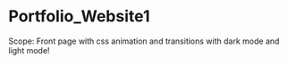 # Portfolio_Website1

Scope: Front page with css animation and transitions with dark mode and light mode!


